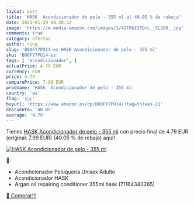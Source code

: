 ```yaml
---
layout: post
title: 'HASK  Acondicionador de pelo - 355 ml al 40.05 % de rebaja'
date: 2021-01-29 08:20:32
image: 'https://m.media-amazon.com/images/I/41TRbI5TQ+L._SL200_.jpg'
comments: true
category: ofertas
author: ring
slug: 'B00FY7PO14-es HASK Acondicionador de pelo - 355 ml'
sku: 'B00FY7PO14-es'
tags: [ 'acondicionador', ]
actualPrice: 4.79 EUR
currency: EUR
price: 4.79
comparePrice: 7.99 EUR
prodname: 'HASK  Acondicionador de pelo - 355 ml'
country: 'es'
flag: '🇪🇸'
buyurl: 'https://www.amazon.es/dp/B00FY7PO14/?tag=tolees-21'
descuento: '40.05'
average: '4.79'
---
```


Tienes [HASK  Acondicionador de pelo - 355 ml](https://www.amazon.es/dp/B00FY7PO14/?tag=tolees-21) con precio final de  4.79 EUR (original: 7.99 EUR) (40.05 %  de rebaja) aqui!

[![HASK  Acondicionador de pelo - 355 ml](https://m.media-amazon.com/images/I/41TRbI5TQ+L._SL200_.jpg)](https://www.amazon.es/dp/B00FY7PO14/?tag=tolees-21)

🔎:

- Acondicionador Peluquería Unisex Adulto
- Acondicionador HASK
- Argan oil repairing conditioner 355ml hask (71164343265)

[🛒 Comprar!!!](https://www.amazon.es/dp/B00FY7PO14/?tag=tolees-21)
